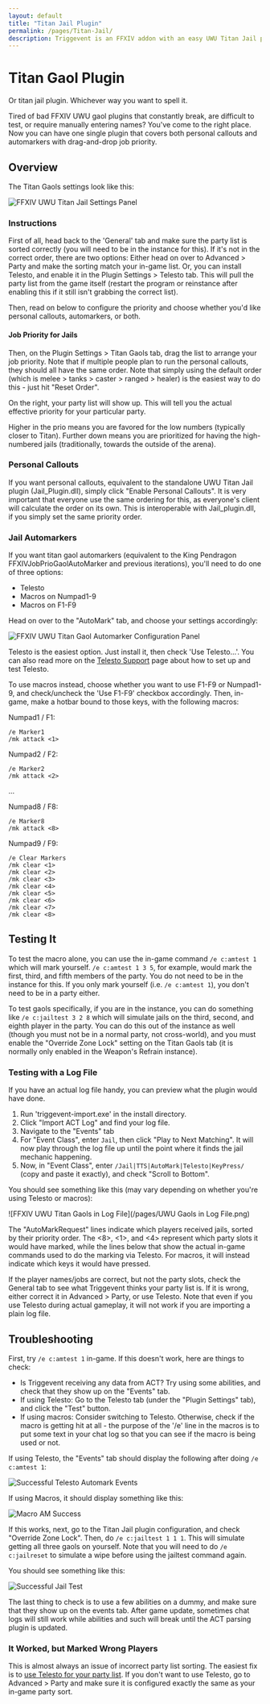 ```yaml
---
layout: default
title: "Titan Jail Plugin"
permalink: /pages/Titan-Jail/
description: Triggevent is an FFXIV addon with an easy UWU Titan Jail plugin (both personal callouts and automarks - compare to Jail_plugin.dll and Triggernometry)
---
```


[//]: # (Title: Triggevent Titan Gaol / Jail Plugin / Automarker)

[//]: # (Author: XP)

[//]: # (Tags: #ffxiv, #triggevent, #trigger, #jail, #gaol, #automarker)

[//]: # (Description: Triggevent's jail/gaol plugin provides both a personal callout and automarkers and is easier to set up)

# Titan Gaol Plugin

Or titan jail plugin. Whichever way you want to spell it.

Tired of bad FFXIV UWU gaol plugins that constantly break, are difficult to test, or require manually entering names?
You've come to the right place.
Now you can have one single plugin that covers both personal callouts and automarkers with
drag-and-drop job priority.

## Overview

The Titan Gaols settings look like this:

![FFXIV UWU Titan Jail Settings Panel](titan-gaol.png)

### Instructions

First of all, head back to the 'General' tab and make sure the party list is sorted correctly (you will need to be
in the instance for this). If it's not in the correct order, there are two options: Either head on over to
Advanced > Party and make the sorting match your in-game list. Or, you can install Telesto, and enable it in the
Plugin Settings > Telesto tab. This will pull the party list from the game itself (restart the program or
reinstance after enabling this if it still isn't grabbing the correct list).

Then, read on below to configure the priority and choose whether you'd like personal callouts, automarkers, or
both.

#### Job Priority for Jails

Then, on the Plugin Settings > Titan Gaols tab, drag the list to arrange your job priority. Note that if multiple people
plan to run the personal callouts, they should all have the same order. Note that simply using the default order (which
is melee > tanks > caster > ranged > healer) is the easiest way to do this - just hit "Reset Order".

On the right, your party list will show up. This will tell you the actual effective priority for your particular party.

Higher in the prio means you are favored for the low numbers (typically closer to Titan).
Further down means you are prioritized for having the
high-numbered jails (traditionally, towards the outside of the arena).

### Personal Callouts

If you want personal callouts, equivalent to the standalone UWU Titan Jail plugin (Jail_Plugin.dll),
simply click "Enable Personal Callouts". It is very important that everyone use the same ordering
for this, as everyone's client will calculate the order on its own. This is interoperable with Jail_plugin.dll,
if you simply set the same priority order.

### Jail Automarkers

If you want titan gaol automarkers (equivalent to the King Pendragon FFXIVJobPrioGaolAutoMarker and previous iterations),
you'll need to do one of three options:

- Telesto
- Macros on Numpad1-9
- Macros on F1-F9

Head on over to the "AutoMark" tab, and choose your settings accordingly:

![FFXIV UWU Titan Gaol Automarker Configuration Panel](auto-marks.png)

Telesto is the easiest option. Just install it, then check 'Use Telesto...'. You can also read more on the
[Telesto Support](/pages/Telesto-Support.md) page about how to set up and test Telesto.

To use macros instead, choose whether you want to use F1-F9 or Numpad1-9, and check/uncheck the 'Use F1-F9' checkbox
accordingly. Then, in-game, make a hotbar bound to those keys, with the following macros:

Numpad1 / F1:

```
/e Marker1
/mk attack <1>
```

Numpad2 / F2:

```
/e Marker2
/mk attack <2>
```

...

Numpad8 / F8:

```
/e Marker8
/mk attack <8>
```

Numpad9 / F9:

```
/e Clear Markers
/mk clear <1>
/mk clear <2>
/mk clear <3>
/mk clear <4>
/mk clear <5>
/mk clear <6>
/mk clear <7>
/mk clear <8>
```

## Testing It

To test the macro alone, you can use the in-game command `/e c:amtest 1` which will mark yourself. `/e c:amtest 1 3 5`,
for example, would mark the first, third, and fifth members of the party. You do not need to be in the instance for
this. If you only mark yourself (i.e. `/e c:amtest 1`), you don't need to be in a party either.

To test gaols specifically, if you are in the instance, you can do something like `/e c:jailtest 3 2 8` which will
simulate jails on the third, second, and eighth player in the party. You can do this out of the instance as well
(though you must not be in a normal party, not cross-world), and you must enable the "Override Zone Lock" setting on
the Titan Gaols tab (it is normally only enabled in the Weapon's Refrain instance).

### Testing with a Log File

If you have an actual log file handy, you can preview what the plugin would have done.

1. Run 'triggevent-import.exe' in the install directory.
2. Click "Import ACT Log" and find your log file.
3. Navigate to the "Events" tab
4. For "Event Class", enter `Jail`, then click "Play to Next Matching". It will now play through the log file up until the point where it finds the jail mechanic happening.
5. Now, in "Event Class", enter `/Jail|TTS|AutoMark|Telesto|KeyPress/` (copy and paste it exactly), and check "Scroll to Bottom".

You should see something like this (may vary depending on whether you're using Telesto or macros):

![FFXIV UWU Titan Gaols in Log File](/pages/UWU Gaols in Log File.png)

The "AutoMarkRequest" lines indicate which players received jails, sorted by their priority order.
The <8>, <1>, and <4> represent which party slots it would have marked, while the lines below that show the actual
in-game commands used to do the marking via Telesto. For macros, it will instead indicate which keys it would have
pressed.

If the player names/jobs are correct, but not the party slots, check the General tab to see what Triggevent thinks
your party list is. If it is wrong, either correct it in Advanced > Party, or use Telesto. Note that even if you use
Telesto during actual gameplay, it will not work if you are importing a plain log file.

## Troubleshooting

First, try `/e c:amtest 1` in-game. If this doesn't work, here are things to check:

* Is Triggevent receiving any data from ACT? Try using some abilities, and check that they show up
  on the "Events" tab.
* If using Telesto: Go to the Telesto tab (under the "Plugin Settings" tab), and click the "Test" button.
* If using macros: Consider switching to Telesto. Otherwise, check if the macro is getting hit at all -
  the purpose of the '/e' line in the macros is to put some text in your chat log so that you can see if
  the macro is being used or not.

If using Telesto, the "Events" tab should display the following after doing `/e c:amtest 1`:

![Successful Telesto Automark Events](telesto-am-success.png)

If using Macros, it should display something like this:

![Macro AM Success](macro-am-success.png)

If this works, next, go to the Titan Jail plugin configuration, and check "Override Zone Lock".
Then, do `/e c:jailtest 1 1 1`. This will simulate getting all three gaols on yourself.
Note that you will need to do `/e c:jailreset` to simulate a wipe before using the jailtest
command again.

You should see something like this:

![Successful Jail Test](Jailtest.png)

The last thing to check is to use a few abilities on a dummy, and make sure that they
show up on the events tab. After game update, sometimes chat logs will still work while
abilities and such will break until the ACT parsing plugin is updated.

### It Worked, but Marked Wrong Players

This is almost always an issue of incorrect party list sorting. The easiest fix is to
[use Telesto for your party list](/pages/Telesto-Support.md). If you don't want to use
Telesto, go to Advanced > Party and make sure it is configured exactly the same as your
in-game party sort.

